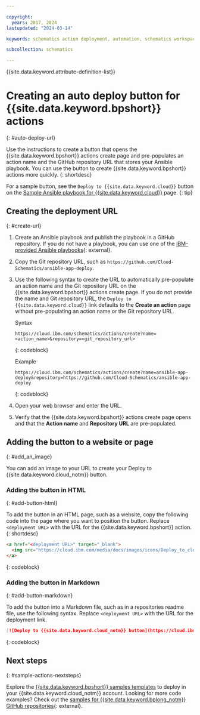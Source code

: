 ```yaml
---

copyright:
  years: 2017, 2024
lastupdated: "2024-03-14"

keywords: schematics action deployment, automation, schematics workspace,  schematics workspace creation, auto deploy

subcollection: schematics

---
```


{{site.data.keyword.attribute-definition-list}}


# Creating an auto deploy button for {{site.data.keyword.bpshort}} actions
{: #auto-deploy-url}

Use the instructions to create a button that opens the {{site.data.keyword.bpshort}} actions create page and pre-populates an action name and the GitHub repository URL that stores your Ansible playbook. You can use the button to create {{site.data.keyword.bpshort}} actions more quickly.
{: shortdesc}

For a sample button, see the `Deploy to {{site.data.keyword.cloud}}` button on the [Sample Ansible playbook for {{site.data.keyword.cloud}}](/docs/schematics?topic=schematics-sample_actiontemplates) page.
{: tip}

## Creating the deployment URL
{: #create-url}

1. Create an Ansible playbook and publish the playbook in a GitHub repository. If you do not have a playbook, you can use one of the [IBM-provided Ansible playbooks](https://github.com/Cloud-Schematics/?q=Ansible&type=&language=&sort=){: external}.
2. Copy the Git repository URL, such as `https://github.com/Cloud-Schematics/ansible-app-deploy`.
3. Use the following syntax to create the URL to automatically pre-populate an action name and the Git repository URL on the {{site.data.keyword.bpshort}} actions create page. If you do not provide the name and Git repository URL, the `Deploy to {{site.data.keyword.cloud}}` link defaults to the **Create an action** page without pre-populating an action name or the Git repository URL.

    Syntax
    
    ```text
    https://cloud.ibm.com/schematics/actions/create?name=<action_name>&repository=<git_repository_url>
    ```
    {: codeblock}

    Example

    ```text
    https://cloud.ibm.com/schematics/actions/create?name=ansible-app-deploy&repository=https://github.com/Cloud-Schematics/ansible-app-deploy
    ```
    {: codeblock}

4. Open your web browser and enter the URL.
5. Verify that the {{site.data.keyword.bpshort}} actions create page opens and that the **Action name** and **Repository URL** are pre-populated.

## Adding the button to a website or page
{: #add_an_image}

You can add an image to your URL to create your Deploy to {{site.data.keyword.cloud_notm}} button.

### Adding the button in HTML
{: #add-button-html}

To add the button in an HTML page, such as a website, copy the following code into the page where you want to position the button. Replace `<deployment URL>` with the URL for the {{site.data.keyword.bpshort}} action.
{: shortdesc}

```html
<a href="<deployment URL>" target="_blank">
  <img src="https://cloud.ibm.com/media/docs/images/icons/Deploy_to_cloud.svg" alt="Deploy to IBM Cloud button">
</a>
```
{: codeblock}

### Adding the button in Markdown
{: #add-button-markdown}

To add the button into a Markdown file, such as in a repositories readme file, use the following syntax. Replace `<deployment URL>` with the URL for the deployment link.

```markdown
[![Deploy to {{site.data.keyword.cloud_notm}} button](https://cloud.ibm.com/media/docs/images/icons/Deploy_to_cloud.svg)](<deployment URL>)
```
{: codeblock}

## Next steps
{: #sample-actions-nextsteps}

Explore the [{{site.data.keyword.bpshort}} samples templates](/docs/schematics?topic=schematics-sample_actiontemplates) to deploy in your {{site.data.keyword.cloud_notm}} account.
Looking for more code examples? Check out the [samples for {{site.data.keyword.bplong_notm}} GitHub repositories](https://github.com/Cloud-Schematics?q=Ansible&type=all&language=&sort=){: external}.
